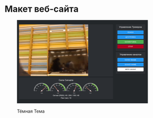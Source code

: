 # Макет веб-сайта

<figure><img src="../.gitbook/assets/изображение.png" alt=""><figcaption><p>Тёмная Тема</p></figcaption></figure>
